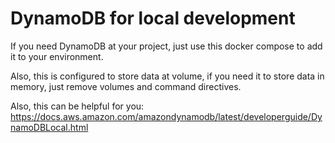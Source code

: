 # DynamoDB for local development

If you need DynamoDB at your project, just use this docker compose to add it to your environment.

Also, this is configured to store data at volume, if you need it to store data in memory, just remove volumes and command directives.

Also, this can be helpful for you:    
https://docs.aws.amazon.com/amazondynamodb/latest/developerguide/DynamoDBLocal.html
